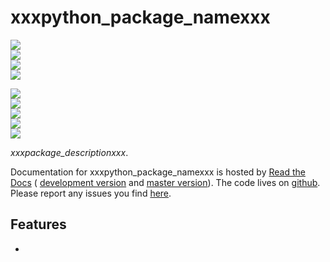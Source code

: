 # xxxpython\_package\_namexxx

<!-- INFO BADGES -->  

[![](https://img.shields.io/pypi/pyversions/xxxpython_package_namexxx)](https://pypi.org/project/xxxpython_package_namexxx/)  
[![](https://img.shields.io/pypi/v/xxxpython_package_namexxx)](https://pypi.org/project/xxxpython_package_namexxx/)  
[![](https://img.shields.io/github/license/thespacedoctor/xxxpython_package_namexxx)](https://github.com/thespacedoctor/xxxpython_package_namexxx)  
[![](https://img.shields.io/pypi/dm/xxxpython_package_namexxx)](https://pypi.org/project/xxxpython_package_namexxx/)  

<!-- STATUS BADGES -->  

[![](http://167.71.135.11:8080/buildStatus/icon?job=xxxpython_package_namexxx%2Fmaster&subject=build%20master)](http://167.71.135.11:8080/blue/organizations/jenkins/xxxpython_package_namexxx/activity?branch=master)  
[![](http://167.71.135.11:8080/buildStatus/icon?job=xxxpython_package_namexxx%2Fdevelop&subject=build%20dev)](http://167.71.135.11:8080/blue/organizations/jenkins/xxxpython_package_namexxx/activity?branch=develop)  
[![](https://cdn.jsdelivr.net/gh/thespacedoctor/xxxpython_package_namexxx@master/coverage.svg)](https://raw.githack.com/thespacedoctor/xxxpython_package_namexxx/master/htmlcov/index.html)  
[![](https://readthedocs.org/projects/xxxpython_package_namexxx/badge/?version=master)](https://xxxpython_package_namexxx.readthedocs.io/en/master/)  
[![](https://img.shields.io/github/issues/thespacedoctor/xxxpython_package_namexxx/type:%20bug?label=bug%20issues)](https://github.com/thespacedoctor/xxxpython_package_namexxx/issues?q=is%3Aissue+is%3Aopen+label%3A%22type%3A+bug%22+)  

*xxxpackage\_descriptionxxx*.

Documentation for xxxpython\_package\_namexxx is hosted by [Read the Docs](https://xxxpython_package_namexxx.readthedocs.io/en/master/) (
[development version](https://xxxpython_package_namexxx.readthedocs.io/en/develop/) and [master version](https://xxxpython_package_namexxx.readthedocs.io/en/master/)). The code lives on [github](https://github.com/thespacedoctor/xxxpython_package_namexxx). Please report any issues you find [here](https://github.com/thespacedoctor/xxxpython_package_namexxx/issues).

## Features

* 



